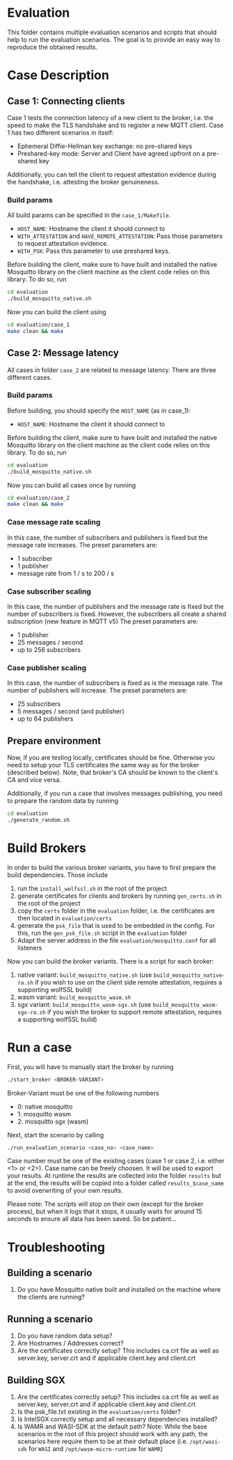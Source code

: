 # Evaluation
This folder contains multiple evaluation scenarios and scripts that should help to run the evaluation scenarios. The goal is to provide an easy way to reproduce the obtained results.

# Case Description

## Case 1: Connecting clients
Case 1 tests the connection latency of a new client to the broker, i.e. the speed to make the TLS handshake and to register a new MQTT client.
Case 1 has two different scenarios in itself:
* Ephemeral Diffie-Hellman key exchange: no pre-shared keys
* Preshared-key mode: Server and Client have agreed upfront on a pre-shared key

Additionally, you can tell the client to request attestation evidence during the handshake, i.e. attesting the broker genuineness.

### Build params
All build params can be specified in the `case_1/Makefile`.
* `HOST_NAME`: Hostname the client it should connect to
* `WITH_ATTESTATION` and `HAVE_REMOTE_ATTESTATION`: Pass those parameters to request attestation evidence.
* `WITH_PSK`: Pass this parameter to use preshared keys.

Before building the client, make sure to have built and installed the native Mosquitto library on the client machine as the client code relies on this library. To do so, run

```bash
cd evaluation
./build_mosquitto_native.sh
```

Now you can build the client using
````bash
cd evaluation/case_1
make clean && make
````

## Case 2: Message latency
All cases in folder `case_2` are related to message latency. There are three different cases.

### Build params
Before building, you should specify the ``HOST_NAME`` (as in case_1):
* `HOST_NAME`: Hostname the client it should connect to 

Before building the client, make sure to have built and installed the native Mosquitto library on the client machine as the client code relies on this library. To do so, run

```bash
cd evaluation
./build_mosquitto_native.sh
```

Now you can build all cases once by running
````bash
cd evaluation/case_2
make clean && make
````

### Case message rate scaling
In this case, the number of subscribers and publishers is fixed but the message rate increases.
The preset parameters are:
* 1 subscriber
* 1 publisher
* message rate from 1 / s to 200 / s

### Case subscriber scaling
In this case, the number of publishers and the message rate is fixed but the number of subscribers is fixed. However, the subscribers all create a shared subscription (new feature in MQTT v5)
The preset parameters are:
* 1 publisher
* 25 messages / second
* up to 256 subscribers

### Case publisher scaling
In this case, the number of subscribers is fixed as is the message rate. The number of publishers will increase.
The preset parameters are:
* 25 subscribers
* 5 messages / second (and publisher)
* up to 64 publishers

## Prepare environment
Now, if you are testing locally, certificates should be fine. Otherwise you need to setup your TLS certificates the same way as for the broker (described below). Note, that broker's CA should be known to the client's CA and vice versa. 

Additionally, if you run a case that involves messages publishing, you need to prepare the random data by running
````bash
cd evaluation
./generate_random.sh
````

# Build Brokers
In order to build the various broker variants, you have to first prepare the build dependencies. Those include
1. run the `install_wolfssl.sh` in the root of the project
2. generate certificates for clients and brokers by running `gen_certs.sh` in the root of the project
3. copy the `certs` folder in the `evaluation` folder, i.e. the certificates are then located in `evaluation/certs`
4. generate the `psk_file` that is used to be embedded in the config. For this, run the `gen_psk_file.sh` script in the `evaluation` folder
5. Adapt the server address in the file `evaluation/mosquitto.conf` for all listeners

Now you can build the broker variants. There is a script for each broker:
1. native variant: `build_mosquitto_native.sh` (use `build_mosquitto_native-ra.sh` if you wish to use on the client side remote attestation, requires a supporting wolfSSL build)
2. wasm variant: `build_mosquitto_wasm.sh`
3. sgx variant: `build_mosquitto_wasm-sgx.sh` (use `build_mosquitto_wasm-sgx-ra.sh` if you wish the broker to support remote attestation, requires a supporting wolfSSL build)

# Run a case
First, you will have to manually start the broker by running
```bash
./start_broker <BROKER-VARIANT>
```
Broker-Variant must be one of the following numbers

* 0: native mosquitto
* 1: mosquitto wasm
* 2: mosquitto sgx (wasm)

Next, start the scenario by calling
```bash
./run_evaluation_scenario <case_no> <case_name>
```
Case number must be one of the existing cases (case 1 or case 2, i.e. either <1> or <2>).
Case name can be freely choosen. It will be used to export your results. At runtime the results are collected into the folder `results` but at the end, the results will be copied into a folder called `results_$case_name` to avoid overwriting of your own results. 

Please note: The scripts will stop on their own (except for the broker process), but when it logs that it stops, it usually waits for around 15 seconds to ensure all data has been saved. So be patient...

# Troubleshooting

## Building a scenario
1. Do you have Mosquitto native built and installed on the machine where the clients are running?

## Running a scenario
1. Do you have random data setup?
2. Are Hostnames / Addresses correct?
3. Are the certificates correctly setup? This includes ca.crt file as well as server.key, server.crt and if applicable client.key and client.crt

## Building SGX
1. Are the certificates correctly setup? This includes ca.crt file as well as server.key, server.crt and if applicable client.key and client.crt
2. Is the psk_file.txt existing in the `evaluation/certs` folder?
3. Is IntelSGX correctly setup and all necessary dependencies installed?
4. Is WAMR and WASI-SDK at the default path? Note: While the base scenarios in the root of this project should work with any path, the scenarios here require them to be at their default place (i.e. `/opt/wasi-sdk` for `WASI` and `/opt/wasm-micro-runtime` for `WAMR`)